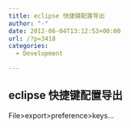```yaml
---
title: eclipse 快捷键配置导出
author: "-"
date: 2012-06-04T13:12:53+00:00
url: /?p=3418
categories:
  - Development

---
```

## eclipse 快捷键配置导出
File>export>preference>keys...